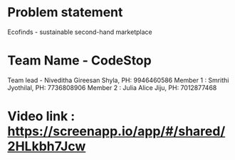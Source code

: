 # Problem statement 
Ecofinds - sustainable second-hand marketplace
# Team Name - CodeStop
Team lead - Niveditha Gireesan Shyla, PH: 9946460586
Member 1 : Smrithi Jyothilal, PH: 7736808906
Member 2 : Julia Alice Jiju, PH: 7012877468
# Video link : https://screenapp.io/app/#/shared/2HLkbh7Jcw
